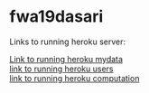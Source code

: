 # fwa19dasari

Links to running heroku server:

[Link to running heroku mydata](https://fwa19dasari.herokuapp.com/mydata/)<br>
[link to running heroku users ](https://fwa19dasari.herokuapp.com/users/)<br>
[link to running heroku computation](https://fwa19dasari.herokuapp.com/computation/)<br>
